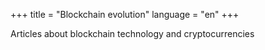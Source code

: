 +++
title = "Blockchain evolution"
language = "en"
+++

Articles about blockchain technology and cryptocurrencies
